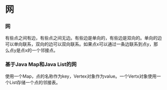 # 网

### 网

有些点之间有边，有些点之间无边。有些边是单向的，有些边是双向的。单向的边可以单向联系，双向的边可以双向联系。如果点x可以通过一条边联系到点y，那么点y是点x的一个邻接点。

### 基于Java Map和Java List的网

使用一个Map，点的名称作为key，Vertex对象作为value。一个Vertx对象使用一个List存储一个点的邻接表。

